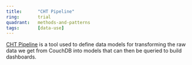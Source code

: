 ```yaml
---
title:      "CHT Pipeline"
ring:       trial
quadrant:   methods-and-patterns
tags:       [data-use]
---
```


[CHT Pipeline](https://github.com/medic/cht-pipeline) is a tool used to define data models for transforming the raw data we get from CouchDB into models that can then be queried to build dashboards.
